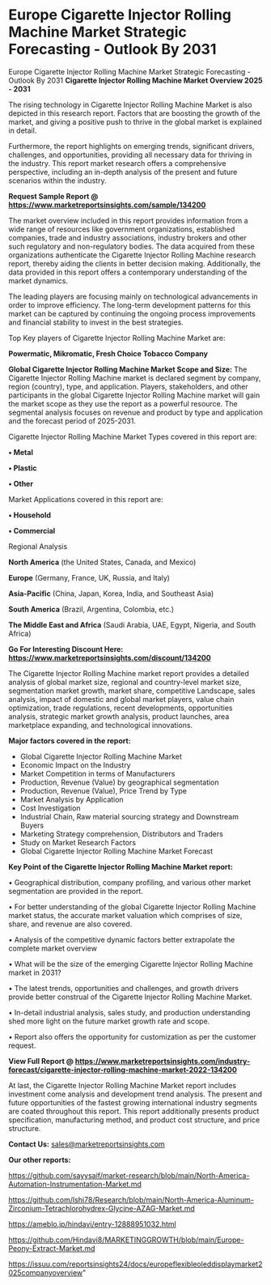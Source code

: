 # Europe Cigarette Injector Rolling Machine Market Strategic Forecasting - Outlook By 2031
Europe Cigarette Injector Rolling Machine Market Strategic Forecasting - Outlook By 2031
<Strong> Cigarette Injector Rolling Machine Market Overview 2025 - 2031</strong>

The rising technology in Cigarette Injector Rolling Machine Market is also depicted in this research report. Factors that are boosting the growth of the market, and giving a positive push to thrive in the global market is explained in detail.

Furthermore, the report highlights on emerging trends, significant drivers, challenges, and opportunities, providing all necessary data for thriving in the industry. This report market research offers a comprehensive perspective, including an in-depth analysis of the present and future scenarios within the industry.

<strong>Request Sample Report @ <a href=https://www.marketreportsinsights.com/sample/134200>https://www.marketreportsinsights.com/sample/134200</a></strong>

The market overview included in this report provides information from a wide range of resources like government organizations, established companies, trade and industry associations, industry brokers and other such regulatory and non-regulatory bodies. The data acquired from these organizations authenticate the Cigarette Injector Rolling Machine research report, thereby aiding the clients in better decision making. Additionally, the data provided in this report offers a contemporary understanding of the market dynamics.

The leading players are focusing mainly on technological advancements in order to improve efficiency. The long-term development patterns for this market can be captured by continuing the ongoing process improvements and financial stability to invest in the best strategies.

Top Key players of Cigarette Injector Rolling Machine Market are:

<strong>Powermatic, Mikromatic, Fresh Choice Tobacco Company</strong>

<strong><b>Global Cigarette Injector Rolling Machine Market Scope and Size:</b></strong>
The Cigarette Injector Rolling Machine market is declared segment by company, region (country), type, and application. Players, stakeholders, and other participants in the global Cigarette Injector Rolling Machine market will gain the market scope as they use the report as a powerful resource. The segmental analysis focuses on revenue and product by type and application and the forecast period of 2025-2031.

Cigarette Injector Rolling Machine Market Types covered in this report are:

<strong>• Metal

• Plastic

• Other</strong>

Market Applications covered in this report are:

<strong>• Household

• Commercial</strong> 

Regional Analysis

<strong>North America</strong> (the United States, Canada, and Mexico)

<strong>Europe</strong> (Germany, France, UK, Russia, and Italy)

<strong>Asia-Pacific</strong> (China, Japan, Korea, India, and Southeast Asia)

<strong>South America</strong> (Brazil, Argentina, Colombia, etc.)

<strong>The Middle East and Africa</strong> (Saudi Arabia, UAE, Egypt, Nigeria, and South Africa)

<strong>Go For Interesting Discount Here: <a href=https://www.marketreportsinsights.com/discount/134200>https://www.marketreportsinsights.com/discount/134200</a></strong>

The Cigarette Injector Rolling Machine market report provides a detailed analysis of global market size, regional and country-level market size, segmentation market growth, market share, competitive Landscape, sales analysis, impact of domestic and global market players, value chain optimization, trade regulations, recent developments, opportunities analysis, strategic market growth analysis, product launches, area marketplace expanding, and technological innovations.

<strong><b>Major factors covered in the report:</b></strong>
<ul>
  <li>Global Cigarette Injector Rolling Machine Market </li>
  <li>Economic Impact on the Industry</li>
  <li>Market Competition in terms of Manufacturers</li>
  <li>Production, Revenue (Value) by geographical segmentation</li>
  <li>Production, Revenue (Value), Price Trend by Type</li>
  <li>Market Analysis by Application</li>
  <li>Cost Investigation</li>
  <li>Industrial Chain, Raw material sourcing strategy and Downstream Buyers</li>
  <li>Marketing Strategy comprehension, Distributors and Traders</li>
  <li>Study on Market Research Factors</li>
  <li>Global Cigarette Injector Rolling Machine Market Forecast</li>
</ul>

<strong><b>Key Point of the Cigarette Injector Rolling Machine Market report:</b></strong>

• Geographical distribution, company profiling, and various other market segmentation are provided in the report.

• For better understanding of the global Cigarette Injector Rolling Machine market status, the accurate market valuation which comprises of size, share, and revenue are also covered.

• Analysis of the competitive dynamic factors better extrapolate the complete market overview

• What will be the size of the emerging Cigarette Injector Rolling Machine market in 2031?

• The latest trends, opportunities and challenges, and growth drivers provide better construal of the Cigarette Injector Rolling Machine Market.

• In-detail industrial analysis, sales study, and production understanding shed more light on the future market growth rate and scope.

• Report also offers the opportunity for customization as per the customer request.

<strong><b>View Full Report @ <a href=https://www.marketreportsinsights.com/industry-forecast/cigarette-injector-rolling-machine-market-2022-134200>https://www.marketreportsinsights.com/industry-forecast/cigarette-injector-rolling-machine-market-2022-134200</a></b></strong>


At last, the Cigarette Injector Rolling Machine Market report includes investment come analysis and development trend analysis. The present and future opportunities of the fastest growing international industry segments are coated throughout this report. This report additionally presents product specification, manufacturing method, and product cost structure, and price structure.

<strong>Contact Us:</strong>
sales@marketreportsinsights.com

<strong>Our other reports:</strong>

<a href=https://github.com/sayysaif/market-research/blob/main/North-America-Automation-Instrumentation-Market.md>https://github.com/sayysaif/market-research/blob/main/North-America-Automation-Instrumentation-Market.md</a>

<a href=https://github.com/Ishi78/Research/blob/main/North-America-Aluminum-Zirconium-Tetrachlorohydrex-Glycine-AZAG-Market.md>https://github.com/Ishi78/Research/blob/main/North-America-Aluminum-Zirconium-Tetrachlorohydrex-Glycine-AZAG-Market.md</a>

<a href=https://ameblo.jp/hindavi/entry-12888951032.html>https://ameblo.jp/hindavi/entry-12888951032.html</a>

<a href=https://github.com/Hindavi8/MARKETINGGROWTH/blob/main/Europe-Peony-Extract-Market.md>https://github.com/Hindavi8/MARKETINGGROWTH/blob/main/Europe-Peony-Extract-Market.md</a>

<a href=https://issuu.com/reportsinsights24/docs/europeflexibleoleddisplaymarket2025companyoverview>https://issuu.com/reportsinsights24/docs/europeflexibleoleddisplaymarket2025companyoverview</a>"

